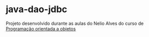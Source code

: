 # java-dao-jdbc

Projeto desenvolvido durante as aulas do Nelio Alves do curso de [Programação orientada a objetos](https://www.udemy.com/course/java-curso-completo/) 
